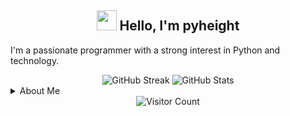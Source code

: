 <h2 align="center"><img src="https://media.giphy.com/media/hvRJCLFzcasrR4ia7z/giphy.gif" width="32"> Hello, I'm pyheight</h2>

<p>I'm a passionate programmer with a strong interest in Python and technology.</p>  

<div align="center">  
<img src="https://streak-stats.demolab.com?user=pyheight&theme=iceberg&hide_border=%E7%9C%9F%E5%AE%9E%E7%9A%84" alt="GitHub Streak">  
  
<img src="https://github-readme-stats.vercel.app/api?username=pyheight&theme=tokyonight" alt="GitHub Stats">
</div>

<details close>  
<summary>About Me</summary>  
<div align="center">    
<img src="https://img.shields.io/badge/Programming-enthusiasts-blueviolet?style=for-the-badge&logo=dev.to" alt="Programming Enthusiasts">    
<img src="https://img.shields.io/badge/Location-Guangdong-green?style=for-the-badge&logo=googlemaps" alt="Location Guangdong">    
<img src="https://img.shields.io/badge/Python-Lover-informational?style=for-the-badge&logo=python" alt="Python Lover">    
<img src="https://img.shields.io/badge/Tech-Curious-yellow?style=for-the-badge&logo=rss" alt="Tech Curious"> </div>  
  
<h3>My Projects</h3>  
<ul>    
<a href="https://github.com/pyheight/ttk-file-explorer/">GitHub Repository </a> | <a href="https://pyheight.github.io/ttk-file-explorer/">Website</a>    
</li> 
</ul>  

<h3>How to Contact Me</h3>  
<div align="center">    
<a href="https://github.com/pyheight"> <img src="https://img.shields.io/badge/GitHub-pyheight-black?style=social&logo=github" alt="GitHub"></a>    
<a href="mailto:276581780@qq.com">      <img src="https://img.shields.io/badge/Email-276581780%40qq.com-blue?style=social&logo=gmail" alt="Email"></a>    
<a href="https://www.zhihu.com/people/height-8"><img src="https://img.shields.io/badge/Zhihu-Homepage-blue?style=plastic&logo=zhihu" alt="Zhihu"></a>    
<a href="https://blog.csdn.net/2302_82330415"><img src="https://img.shields.io/badge/CSDN-Blog-orange?style=plastic&logo=blogger&logoColor=orange" alt="CSDN Blog"></a>  
</div>
</details>
<div align="center">  
<img src="https://count.getloli.com/get/@pyheight?theme=rule34" alt="Visitor Count">
</div>
